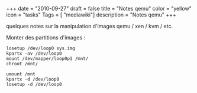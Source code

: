 +++
date = "2010-09-27"
draft = false
title = "Notes qemu"
color = "yellow"
icon = "tasks"
Tags = [ "mediawiki"]
description = "Notes qemu"
+++

quelques notes sur la manipulation d'images qemu / xen / kvm / etc.

Monter des partitions d'images :

    losetup /dev/loop0 sys.img
    kpartx -av /dev/loop0
    mount /dev/mapper/loop0p1 /mnt/
    chroot /mnt/
    
    umount /mnt
    kpartx -d /dev/loop0
    losetup -d /dev/loop0
